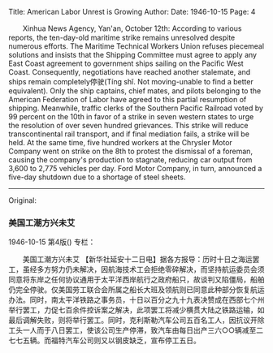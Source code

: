 Title: American Labor Unrest is Growing
Author:
Date: 1946-10-15
Page: 4

　　Xinhua News Agency, Yan'an, October 12th: According to various reports, the ten-day-old maritime strike remains unresolved despite numerous efforts. The Maritime Technical Workers Union refuses piecemeal solutions and insists that the Shipping Committee must agree to apply any East Coast agreement to government ships sailing on the Pacific West Coast. Consequently, negotiations have reached another stalemate, and ships remain completely停驶(Tíng shǐ. Not moving-unable to find a better equivalent). Only the ship captains, chief mates, and pilots belonging to the American Federation of Labor have agreed to this partial resumption of shipping. Meanwhile, traffic clerks of the Southern Pacific Railroad voted by 99 percent on the 10th in favor of a strike in seven western states to urge the resolution of over seven hundred grievances. This strike will reduce transcontinental rail transport, and if final mediation fails, a strike will be held. At the same time, five hundred workers at the Chrysler Motor Company went on strike on the 8th to protest the dismissal of a foreman, causing the company's production to stagnate, reducing car output from 3,600 to 2,775 vehicles per day. Ford Motor Company, in turn, announced a five-day shutdown due to a shortage of steel sheets.



<hr /> 

Original: 


### 美国工潮方兴未艾

1946-10-15
第4版()
专栏：

　　美国工潮方兴未艾
    【新华社延安十二日电】据各方报导：历时十日之海运罢工，虽经多方努力仍未解决，因航海技术工会拒绝零碎解决，而坚持航运委员会须同意将东岸之任何协议通用于太平洋西岸航行之政府船只，故谈判又陷僵局，船舶仍完全停驶。仅美国劳工联合会所属之船长大班及领航则已同意此种部分恢复航运办法。同时，南太平洋铁路之事务员，十日以百分之九十九表决赞成在西部七个州举行罢工，力促七百余件控诉案之解决，此项罢工将减少横贯大陆之铁路运输，如最后调解失败，则将举行罢工。同时，克利斯勒汽车公司五百名工人，因抗议开除工头一人而于八日罢工，使该公司生产停滞，致汽车由每日出产三六○○辆减至二七七五辆。而福特汽车公司则又以钢皮缺乏，宣布停工五日。
